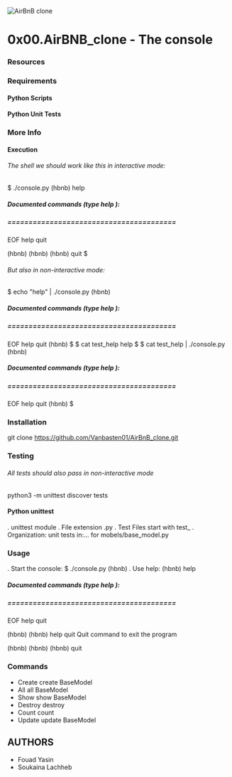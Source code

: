 ![AirBnB clone](https://s3.amazonaws.com/alx-intranet.hbtn.io/uploads/medias/2018/6/65f4a1dd9c51265f49d0.png?X-Amz-Algorithm=AWS4-HMAC-SHA256&X-Amz-Credential=AKIARDDGGGOUSBVO6H7D%2F20230812%2Fus-east-1%2Fs3%2Faws4_request&X-Amz-Date=20230812T111822Z&X-Amz-Expires=86400&X-Amz-SignedHeaders=host&X-Amz-Signature=6577bfbc1224592cb2c68d9a9464980a9aff53558ca9d383cc4ead95c048a73b)

# 0x00.AirBNB_clone - The console
### Resources

### Requirements
#### Python Scripts
#### Python Unit Tests
### More Info
#### Execution
###### The shell we should work like this in interactive mode:

$ ./console.py
(hbnb) help

##### Documented commands (type help <topic>):
##### ========================================

EOF  help  quit

(hbnb) 
(hbnb) 
(hbnb) quit
$

###### But also in non-interactive mode:

$ echo "help" | ./console.py
(hbnb)

##### Documented commands (type help <topic>):
##### ========================================

EOF  help  quit
(hbnb) 
$
$ cat test_help
help
$
$ cat test_help | ./console.py
(hbnb)

##### Documented commands (type help <topic>):
##### ========================================

EOF  help  quit
(hbnb) 
$

### Installation

git clone https://github.com/Vanbasten01/AirBnB_clone.git

### Testing

###### All tests should also pass in non-interactive mode

python3 -m unittest discover tests

#### Python unittest

. unittest module
. File extension .py
. Test Files start with test_
. Organization: unit tests in:... for mobels/base_model.py
### Usage

. Start the console:
$ ./console.py
(hbnb)
. Use help:
(hbnb) help

##### Documented commands (type help <topic>):
##### ========================================

EOF  help  quit

(hbnb) 
(hbnb) help quit
Quit command to exit the program

(hbnb) 
(hbnb) 
(hbnb) quit 
### Commands

- Create
create BaseModel
- All
all BaseModel
- Show
show BaseModel
- Destroy
destroy
- Count
count
- Update
update BaseModel
## AUTHORS

- Fouad Yasin
- Soukaina Lachheb
